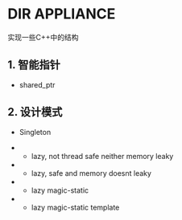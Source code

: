 # DIR APPLIANCE

实现一些C++中的结构

## 1. 智能指针

* shared_ptr

## 2. 设计模式

* Singleton

* * lazy, not thread safe neither memory leaky
* * lazy, safe and memory doesnt leaky
* * lazy magic-static
* * lazy magic-static template
